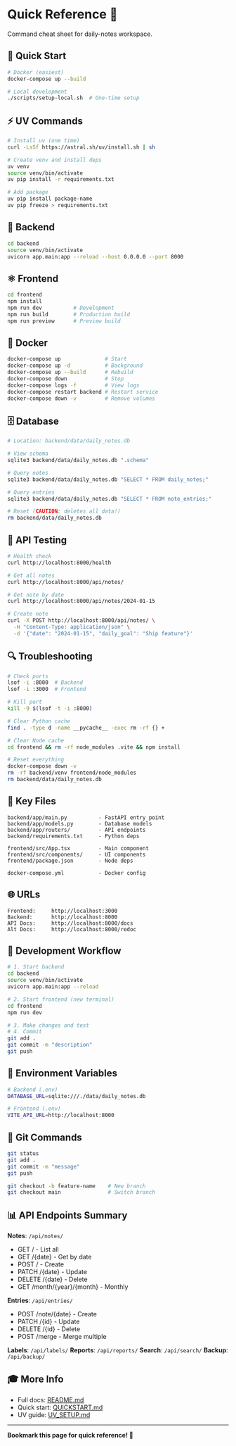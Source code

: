 # Quick Reference 🚀

Command cheat sheet for daily-notes workspace.

## 🎯 Quick Start

```bash
# Docker (easiest)
docker-compose up --build

# Local development
./scripts/setup-local.sh  # One-time setup
```

## ⚡ UV Commands

```bash
# Install uv (one time)
curl -LsSf https://astral.sh/uv/install.sh | sh

# Create venv and install deps
uv venv
source venv/bin/activate
uv pip install -r requirements.txt

# Add package
uv pip install package-name
uv pip freeze > requirements.txt
```

## 🐍 Backend

```bash
cd backend
source venv/bin/activate
uvicorn app.main:app --reload --host 0.0.0.0 --port 8000
```

## ⚛️ Frontend

```bash
cd frontend
npm install
npm run dev          # Development
npm run build        # Production build
npm run preview      # Preview build
```

## 🐳 Docker

```bash
docker-compose up              # Start
docker-compose up -d           # Background
docker-compose up --build      # Rebuild
docker-compose down            # Stop
docker-compose logs -f         # View logs
docker-compose restart backend # Restart service
docker-compose down -v         # Remove volumes
```

## 🗄️ Database

```bash
# Location: backend/data/daily_notes.db

# View schema
sqlite3 backend/data/daily_notes.db ".schema"

# Query notes
sqlite3 backend/data/daily_notes.db "SELECT * FROM daily_notes;"

# Query entries
sqlite3 backend/data/daily_notes.db "SELECT * FROM note_entries;"

# Reset (CAUTION: deletes all data!)
rm backend/data/daily_notes.db
```

## 📡 API Testing

```bash
# Health check
curl http://localhost:8000/health

# Get all notes
curl http://localhost:8000/api/notes/

# Get note by date
curl http://localhost:8000/api/notes/2024-01-15

# Create note
curl -X POST http://localhost:8000/api/notes/ \
  -H "Content-Type: application/json" \
  -d '{"date": "2024-01-15", "daily_goal": "Ship feature"}'
```

## 🔍 Troubleshooting

```bash
# Check ports
lsof -i :8000  # Backend
lsof -i :3000  # Frontend

# Kill port
kill -9 $(lsof -t -i :8000)

# Clear Python cache
find . -type d -name __pycache__ -exec rm -rf {} +

# Clear Node cache
cd frontend && rm -rf node_modules .vite && npm install

# Reset everything
docker-compose down -v
rm -rf backend/venv frontend/node_modules
rm backend/data/daily_notes.db
```

## 📂 Key Files

```
backend/app/main.py          - FastAPI entry point
backend/app/models.py        - Database models
backend/app/routers/         - API endpoints
backend/requirements.txt     - Python deps

frontend/src/App.tsx         - Main component
frontend/src/components/     - UI components
frontend/package.json        - Node deps

docker-compose.yml           - Docker config
```

## 🌐 URLs

```
Frontend:     http://localhost:3000
Backend:      http://localhost:8000
API Docs:     http://localhost:8000/docs
Alt Docs:     http://localhost:8000/redoc
```

## 🎨 Development Workflow

```bash
# 1. Start backend
cd backend
source venv/bin/activate
uvicorn app.main:app --reload

# 2. Start frontend (new terminal)
cd frontend
npm run dev

# 3. Make changes and test
# 4. Commit
git add .
git commit -m "description"
git push
```

## 🔐 Environment Variables

```bash
# Backend (.env)
DATABASE_URL=sqlite:///./data/daily_notes.db

# Frontend (.env)
VITE_API_URL=http://localhost:8000
```

## 📝 Git Commands

```bash
git status
git add .
git commit -m "message"
git push

git checkout -b feature-name    # New branch
git checkout main               # Switch branch
```

## 📊 API Endpoints Summary

**Notes**: `/api/notes/`
- GET / - List all
- GET /{date} - Get by date
- POST / - Create
- PATCH /{date} - Update
- DELETE /{date} - Delete
- GET /month/{year}/{month} - Monthly

**Entries**: `/api/entries/`
- POST /note/{date} - Create
- PATCH /{id} - Update
- DELETE /{id} - Delete
- POST /merge - Merge multiple

**Labels**: `/api/labels/`
**Reports**: `/api/reports/`
**Search**: `/api/search/`
**Backup**: `/api/backup/`

## 🎓 More Info

- Full docs: [README.md](README.md)
- Quick start: [QUICKSTART.md](QUICKSTART.md)
- UV guide: [UV_SETUP.md](UV_SETUP.md)

---

**Bookmark this page for quick reference! 🎯**
